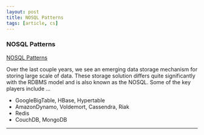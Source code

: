 ```yaml
---
layout: post
title: NOSQL Patterns
tags: [article, cs]
---
```


<!--more-->

### NOSQL Patterns

[NOSQL Patterns](http://horicky.blogspot.com/2009/11/nosql-patterns.html)

Over the last couple years, we see an emerging data storage mechanism for storing large scale of data. These storage solution differs quite significantly with the RDBMS model and is also known as the NOSQL. Some of the key players include ...

- GoogleBigTable, HBase, Hypertable
- AmazonDynamo, Voldemort, Cassendra, Riak
- Redis
- CouchDB, MongoDB

---